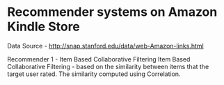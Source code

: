 # Recommender systems on Amazon Kindle Store #

Data Source - http://snap.stanford.edu/data/web-Amazon-links.html

Recommender 1 - Item Based Collaborative Filtering
Item Based Collaborative Filtering - based on the similarity between items that the target user rated. The similarity computed using Correlation.
